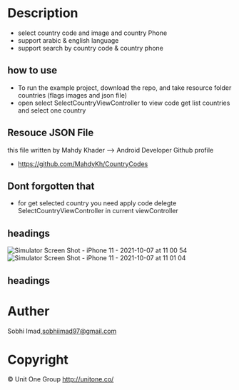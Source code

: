 # Description 
- select country code and image and country Phone
- support arabic & english language
- support search by country code & country phone


## how to use
- To run the example project, download the repo, and take resource folder countries (flags images and json file) 
- open select SelectCountryViewController to view code get list countries and select one country 
## Resouce JSON File 
this file written by Mahdy Khader --> Android Developer Github profile
- https://github.com/MahdyKh/CountryCodes

## Dont forgotten that  
- for get selected country you need apply code delegte SelectCountryViewController in current viewController 


## headings
![Simulator Screen Shot - iPhone 11 - 2021-10-07 at 11 00 54](https://user-images.githubusercontent.com/49310999/136352660-7e74e9aa-edef-46f1-91ef-1c2ae1151b26.png)
![Simulator Screen Shot - iPhone 11 - 2021-10-07 at 11 01 04](https://user-images.githubusercontent.com/49310999/136352671-b34ba6e5-f6c3-4ca4-af7c-44e24668c751.png)

## headings
# Auther
Sobhi Imad,sobhiimad97@gmail.com


# Copyright 
© Unit One Group http://unitone.co/

